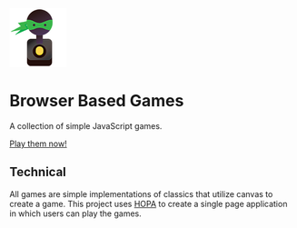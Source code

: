 ![Alt text](/img/logo-small.png?raw=true "Browser Based Games logo")
# Browser Based Games
A collection of simple JavaScript games.

[Play them now!](http://hoverbaum.github.io/browserbasedgames/)

## Technical

All games are simple implementations of classics that utilize canvas to create a game. This project uses [HOPA](https://github.com/HoverBaum/HOPA) to create a single page application in which users can play the games.
